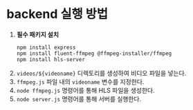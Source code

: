 # backend 실행 방법
1. **필수 패키지 설치**
    ```shell
    npm install express
    npm install fluent-ffmpeg @ffmpeg-installer/ffmpeg
    npm install hls-server
    ```
2. `videos/${videoname}` 디렉토리를 생성하여 비디오 파일을 넣는다.
3. `ffmpeg.js` 파일 내의 `videoname` 변수를 지정한다.
4. `node ffmpeg.js` 명령어를 통해 HLS 파일을 생성한다.
5. `node server.js` 명령어를 통해 서버를 실행한다.